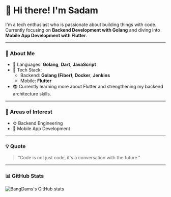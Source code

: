# 👋 Hi there! I'm Sadam

I'm a tech enthusiast who is passionate about building things with code.  
Currently focusing on **Backend Development with Golang** and diving into **Mobile App Development with Flutter**.

---

### 🚀 About Me

- 🔧 Languages: **Golang**, **Dart**, **JavaScript**
- 🧰 Tech Stack:
  - Backend: **Golang (Fiber)**, **Docker**, **Jenkins**
  - Mobile: **Flutter**
- 📚 Currently learning more about Flutter and strengthening my backend architecture skills.

---

### 🎯 Areas of Interest

- ⚙️ Backend Engineering
- 📱 Mobile App Development

---

### 💡 Quote

> “Code is not just code, it's a conversation with the future.”

---

### 📊 GitHub Stats

![BangDams's GitHub stats](https://github-readme-stats.vercel.app/api?username=BangDams&show_icons=true&theme=tokyonight)
